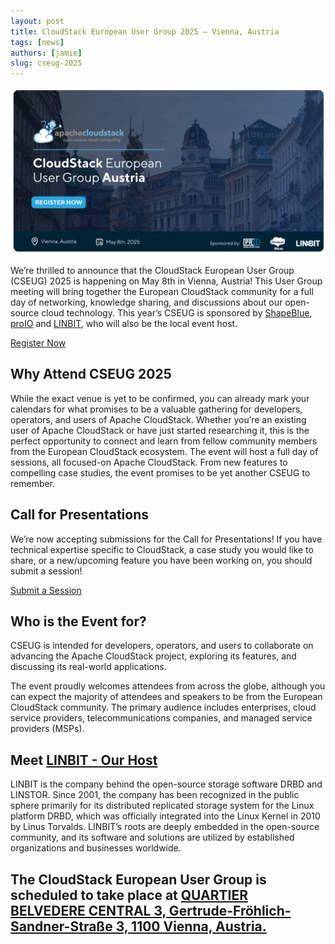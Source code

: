 ```yaml
---
layout: post
title: CloudStack European User Group 2025 – Vienna, Austria
tags: [news]
authors: [jamie]
slug: cseug-2025
---
```


[![](Banner.png "Blog Header Image")](https://www.eventbrite.com/e/cloudstack-european-user-group-2025-vienna-austria-tickets-1217321664869?aff=oddtdtcreator)

We’re thrilled to announce that the CloudStack European User Group
(CSEUG) 2025 is happening on May 8th in Vienna, Austria! This User
Group meeting will bring together the European CloudStack community
for a full day of networking, knowledge sharing, and discussions about
our open-source cloud technology. This year’s CSEUG is sponsored by
[ShapeBlue](https://www.shapeblue.com/),
[proIO](https://www.proio.com/) and [LINBIT](https://linbit.com/), who
will also be the local event host.

<!-- truncate -->

<div class="col col-3 col-lg text-center">
<a class="button button--primary" href="https://www.eventbrite.com/e/cloudstack-european-user-group-2025-vienna-austria-tickets-1217321664869?aff=oddtdtcreator" target="_blank">Register Now</a>
</div>

## Why Attend CSEUG 2025

While the exact venue is yet to be confirmed, you can already mark
your calendars for what promises to be a valuable gathering for
developers, operators, and users of Apache CloudStack. Whether you’re
an existing user of Apache CloudStack or have just started researching
it, this is the perfect opportunity to connect and learn from fellow
community members from the European CloudStack ecosystem. The event
will host a full day of sessions, all focused-on Apache
CloudStack. From new features to compelling case studies, the event
promises to be yet another CSEUG to remember.

## Call for Presentations

We’re now accepting submissions for the Call for Presentations! If you
have technical expertise specific to CloudStack, a case study you
would like to share, or a new/upcoming feature you have been working
on, you should submit a session!

<div class="col col-3 col-lg text-center">
<a class="button button--primary" href="https://docs.google.com/forms/d/e/1FAIpQLScA2IUj5rKIdd1qx-xCX5btB_FBAuBQNMzEjHwaFGhbZLFPcA/viewform?usp=sharing" target="_blank">Submit a Session</a>
</div>

## Who is the Event for?

CSEUG is intended for developers, operators, and users to collaborate
on advancing the Apache CloudStack project, exploring its features,
and discussing its real-world applications.

The event proudly welcomes attendees from across the globe, although
you can expect the majority of attendees and speakers to be from the
European CloudStack community. The primary audience includes
enterprises, cloud service providers, telecommunications companies,
and managed service providers (MSPs).

## Meet [LINBIT - Our Host](https://linbit.com/)

LINBIT is the company behind the open-source storage software DRBD and
LINSTOR. Since 2001, the company has been recognized in the public
sphere primarily for its distributed replicated storage system for the
Linux platform DRBD, which was officially integrated into the Linux
Kernel in 2010 by Linus Torvalds. LINBIT’s roots are deeply embedded
in the open-source community, and its software and solutions are
utilized by established organizations and businesses worldwide.


## The CloudStack European User Group is scheduled to take place at [QUARTIER BELVEDERE CENTRAL 3, Gertrude-Fröhlich-Sandner-Straße 3, 1100 Vienna, Austriа.](https://maps.app.goo.gl/bL1qhDM8eC7EJNMM9)
